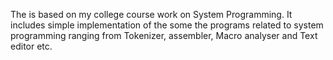 The is based on my college course work on System Programming. 
It includes simple implementation of the some the programs related to system programming ranging from Tokenizer, assembler, Macro analyser and Text editor etc.
